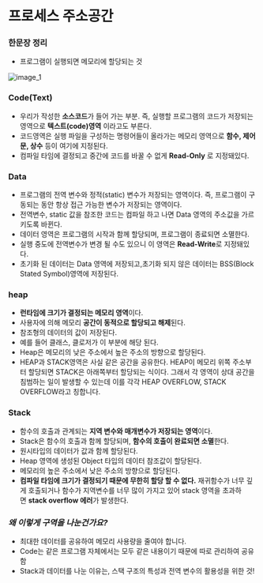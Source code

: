 # 프로세스 주소공간

### 한문장 정리

- 프로그램이 실행되면 메모리에 할당되는 것

![image_1](./프로세스_주소공간/1.png)

### **Code(Text)**

- 우리가 작성한 **소스코드**가 들어 가는 부분. 즉, 실행할 프로그램의 코드가 저장되는 영역으로 **텍스트(code)영역** 이라고도 부른다.
- 코드영역은 실행 파일을 구성하는 명령어들이 올라가는 메모리 영역으로 **함수, 제어문, 상수** 등이 여기에 지정된다.
- 컴파일 타임에 결정되고 중간에 코드를 바꿀 수 없게 **Read-Only** 로 지정돼있다.

### **Data**

- 프로그램의 전역 변수와 정적(static) 변수가 저장되는 영역이다. 즉, 프로그램이 구동되는 동안 항상 접근 가능한 변수가 저장되는 영역이다.
- 전역변수, static 값을 참조한 코드는 컴파일 하고 나면 Data 영역의 주소값을 가르키도록 바뀐다.
- 데이터 영역은 프로그램의 시작과 함께 할당되며, 프로그램이 종료되면 소멸한다.
- 실행 중도에 전역변수가 변경 될 수도 있으니 이 영역은 **Read-Write**로 지정돼있다.
- 초기화 된 데이터는 Data 영역에 저장되고,초기화 되지 않은 데이터는 BSS(Block Stated Symbol)영역에 저장된다.

### heap

- **런타임에 크기가 결정되는 메모리 영역**이다.
- 사용자에 의해 메모리 **공간이 동적으로 할당되고 해제**된다.
- 참조형의 데이터의 값이 저장된다.
- 예를 들어 클래스, 클로저가 이 부분에 해당 된다.
- Heap은 메모리의 낮은 주소에서 높은 주소의 방향으로 할당된다.
- HEAP과 STACK영역은 사실 같은 공간을 공유한다. HEAP이 메모리 위쪽 주소부터 할당되면 STACK은 아래쪽부터 할당되는 식이다. 그래서 각 영역이 상대 공간을 침범하는 일이 발생할 수 있는데 이를 각각 HEAP OVERFLOW, STACK OVERFLOW라고 칭합니다.

### **Stack**

- 함수의 호출과 관계되는 **지역 변수와 매개변수가 저장되는 영역**이다.
- Stack은 함수의 호출과 함께 할당되며, **함수의 호출이 완료되면 소멸**한다.
- 원시타입의 데이터가 값과 함께 할당된다.
- Heap 영역에 생성된 Object 타입의 데이터 참조값이 할당된다.
- 메모리의 높은 주소에서 낮은 주소의 방향으로 할당된다.
- **컴파일 타임에 크기가 결정되기 때문에 무한히 할당 할 수 없다.** 재귀함수가 너무 깊게 호출되거나 함수가 지역변수를 너무 많이 가지고 있어 stack 영역을 초과하면 **stack overflow 에러**가 발생한다.

### ***왜 이렇게 구역을 나눈건가요?***

- 최대한 데이터를 공유하여 메모리 사용량을 줄여야 합니다.
- Code는 같은 프로그램 자체에서는 모두 같은 내용이기 때문에 따로 관리하여 공유함
- Stack과 데이터를 나눈 이유는, 스택 구조의 특성과 전역 변수의 활용성을 위한 것!
